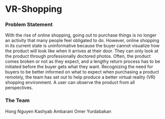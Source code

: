 # VR-Shopping

### Problem Statement
With the rise of online shopping, going out to purchase things is no longer an activity that many people feel obligated to do. However, online shopping in its current state is uninformative because the buyer cannot visualize how the product will look like when it arrives at their door. They can only look at the product through professionally doctored photos. Often, the product comes broken or not as they expect, and a lengthy return process has to be initiated before the buyer gets what they want. Recognizing the need for buyers to be better informed on what to expect when purchasing a product remotely, the team has set out to help produce a better virtual reality (VR) shopping environment. A user can observe the product from all perspectives.

### The Team
Hong Nguyen
Kashyab Ambarani
Omer Yurdabakan
